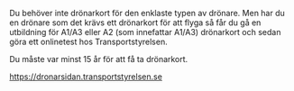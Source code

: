 Du behöver inte drönarkort för den enklaste typen av drönare.
Men har du en drönare som det krävs ett drönarkort för att flyga så får du gå en utbildning för A1/A3 eller A2 (som innefattar A1/A3) drönarkort och sedan göra ett onlinetest hos Transportstyrelsen.

Du måste var minst 15 år för att få ta drönarkort. 

https://dronarsidan.transportstyrelsen.se
